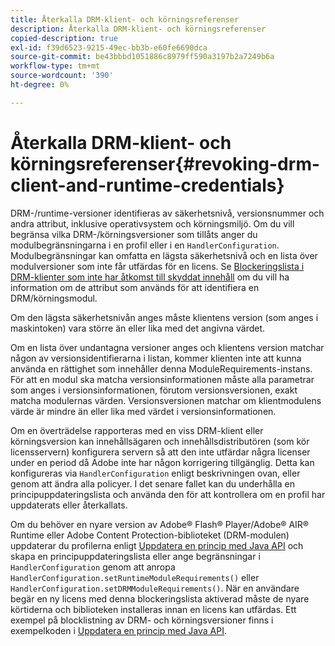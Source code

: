 ```yaml
---
title: Återkalla DRM-klient- och körningsreferenser
description: Återkalla DRM-klient- och körningsreferenser
copied-description: true
exl-id: f39d6523-9215-49ec-bb3b-e60fe6690dca
source-git-commit: be43bbbd1051886c8979ff590a3197b2a7249b6a
workflow-type: tm+mt
source-wordcount: '390'
ht-degree: 0%

---
```


# Återkalla DRM-klient- och körningsreferenser{#revoking-drm-client-and-runtime-credentials}

DRM-/runtime-versioner identifieras av säkerhetsnivå, versionsnummer och andra attribut, inklusive operativsystem och körningsmiljö. Om du vill begränsa vilka DRM-/körningsversioner som tillåts anger du modulbegränsningarna i en profil eller i en `HandlerConfiguration`. Modulbegränsningar kan omfatta en lägsta säkerhetsnivå och en lista över modulversioner som inte får utfärdas för en licens. Se [Blockeringslista i DRM-klienter som inte har åtkomst till skyddat innehåll](../../aaxs-protecting-content/content-introduction/content-usage-rules/content-runtime-application-restrictions/content-blocklist-drm-clients.md) om du vill ha information om de attribut som används för att identifiera en DRM/körningsmodul.

Om den lägsta säkerhetsnivån anges måste klientens version (som anges i maskintoken) vara större än eller lika med det angivna värdet.

Om en lista över undantagna versioner anges och klientens version matchar någon av versionsidentifierarna i listan, kommer klienten inte att kunna använda en rättighet som innehåller denna ModuleRequirements-instans. För att en modul ska matcha versionsinformationen måste alla parametrar som anges i versionsinformationen, förutom versionsversionen, exakt matcha modulernas värden. Versionsversionen matchar om klientmodulens värde är mindre än eller lika med värdet i versionsinformationen.

Om en överträdelse rapporteras med en viss DRM-klient eller körningsversion kan innehållsägaren och innehållsdistributören (som kör licensservern) konfigurera servern så att den inte utfärdar några licenser under en period då Adobe inte har någon korrigering tillgänglig. Detta kan konfigureras via `HandlerConfiguration` enligt beskrivningen ovan, eller genom att ändra alla policyer. I det senare fallet kan du underhålla en principuppdateringslista och använda den för att kontrollera om en profil har uppdaterats eller återkallats.

Om du behöver en nyare version av Adobe® Flash® Player/Adobe® AIR® Runtime eller Adobe Content Protection-biblioteket (DRM-modulen) uppdaterar du profilerna enligt [Uppdatera en princip med Java API](../../aaxs-protecting-content/content-working-with-policies/content-updating-policy-using-java-api.md) och skapa en principuppdateringslista eller ange begränsningar i `HandlerConfiguration` genom att anropa `HandlerConfiguration.setRuntimeModuleRequirements()` eller `HandlerConfiguration.setDRMModuleRequirements()`. När en användare begär en ny licens med denna blockeringslista aktiverad måste de nyare körtiderna och biblioteken installeras innan en licens kan utfärdas. Ett exempel på blocklistning av DRM- och körningsversioner finns i exempelkoden i [Uppdatera en princip med Java API](../../aaxs-protecting-content/content-working-with-policies/content-updating-policy-using-java-api.md).
